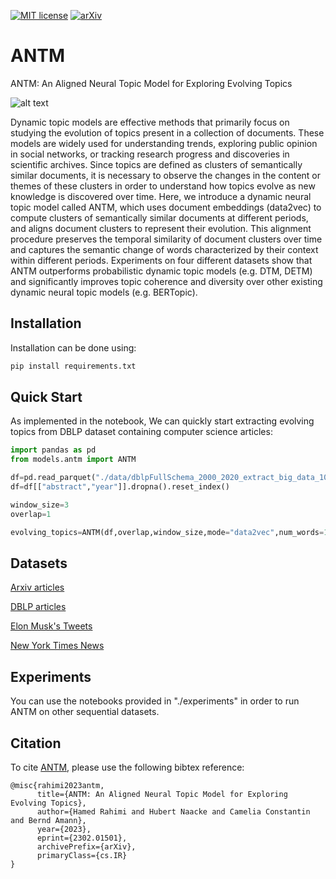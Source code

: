 
[![MIT license](https://img.shields.io/badge/License-MIT-blue.svg)](https://hamedrahimi.fr)
[![arXiv](https://img.shields.io/badge/arXiv-2302.01501-<COLOR>.svg)](https://arxiv.org/abs/2302.01501)

# ANTM
ANTM: An Aligned Neural Topic Model for Exploring Evolving Topics

![alt text](https://github.com/hamedR96/ANTM/blob/main/diagram_Twitter.png?raw=true)

 Dynamic topic models are effective methods that primarily focus on studying the evolution of topics present in a collection of documents. These models are widely used for understanding trends, exploring public opinion in social networks, or tracking research progress and discoveries in scientific archives. Since topics are defined as clusters of semantically similar documents, it is necessary to observe the changes in the content or themes of these clusters in order to understand how topics evolve as new knowledge is discovered over time. Here, we introduce a dynamic neural topic model called ANTM, which uses document embeddings (data2vec) to compute clusters of semantically similar documents at different periods, and aligns document clusters to represent their evolution. This alignment procedure preserves the temporal similarity of document clusters over time and captures the semantic change of words characterized by their context within different periods. Experiments on four different datasets show that ANTM outperforms probabilistic dynamic topic models (e.g. DTM, DETM) and significantly improves topic coherence and diversity over other existing dynamic neural topic models (e.g. BERTopic).


## Installation

Installation can be done using:

```bash
pip install requirements.txt
```

## Quick Start
As implemented in the notebook, We can quickly start extracting evolving topics from DBLP dataset containing computer science articles:

```python
import pandas as pd
from models.antm import ANTM

df=pd.read_parquet("./data/dblpFullSchema_2000_2020_extract_big_data_10K.parquet")
df=df[["abstract","year"]].dropna().reset_index()

window_size=3
overlap=1

evolving_topics=ANTM(df,overlap,window_size,mode="data2vec",num_words=10)
```
## Datasets
[Arxiv articles](https://www.kaggle.com/datasets/Cornell-University/arxiv)

[DBLP articles](https://nuage.lip6.fr/s/FLKwdzcsbqYMkat)

[Elon Musk's Tweets](https://nuage.lip6.fr/s/XKkcWLAiDiykZ4D)

[New York Times News](https://nuage.lip6.fr/s/XKkcWLAiDiykZ4D)

## Experiments
You can use the notebooks provided in "./experiments" in order to run ANTM on other sequential datasets. 


## Citation
To cite [ANTM](https://arxiv.org/abs/2302.01501), please use the following bibtex reference:
```bibtext
@misc{rahimi2023antm,
      title={ANTM: An Aligned Neural Topic Model for Exploring Evolving Topics}, 
      author={Hamed Rahimi and Hubert Naacke and Camelia Constantin and Bernd Amann},
      year={2023},
      eprint={2302.01501},
      archivePrefix={arXiv},
      primaryClass={cs.IR}
}
```
